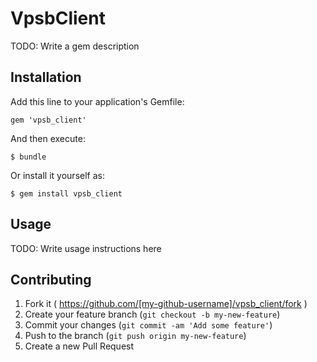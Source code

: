 # VpsbClient

TODO: Write a gem description

## Installation

Add this line to your application's Gemfile:

    gem 'vpsb_client'

And then execute:

    $ bundle

Or install it yourself as:

    $ gem install vpsb_client

## Usage

TODO: Write usage instructions here

## Contributing

1. Fork it ( https://github.com/[my-github-username]/vpsb_client/fork )
2. Create your feature branch (`git checkout -b my-new-feature`)
3. Commit your changes (`git commit -am 'Add some feature'`)
4. Push to the branch (`git push origin my-new-feature`)
5. Create a new Pull Request
